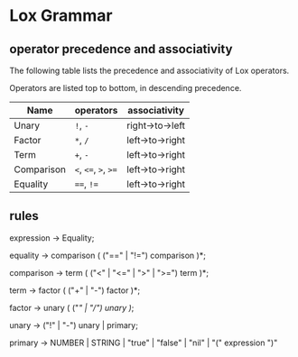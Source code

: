 # Lox Grammar

## operator precedence and associativity

The following table lists the precedence and associativity of Lox operators.

Operators are listed top to bottom, in descending precedence.

| Name       | operators            | associativity   |
| ---        | ---                  | ---             |
| Unary      | `!`, `-`             | right->to->left |
| Factor     | `*`, `/`             | left->to->right |
| Term       | `+`, `-`             | left->to->right |
| Comparison | `<`, `<=`, `>`, `>=` | left->to->right |
| Equality   | `==`, `!=`           | left->to->right |

## rules

expression -> Equality;

equality -> comparison ( ("==" | "!=") comparison )*;

comparison -> term ( ("<" | "<=" | ">" | ">=") term )*;

term -> factor ( ("+" | "-") factor )*;

factor -> unary ( ("*" | "/") unary )*;

unary -> ("!" | "-") unary |
         primary;

primary -> NUMBER |
           STRING |
           "true" |
           "false" |
           "nil" |
           "(" expression ")"
